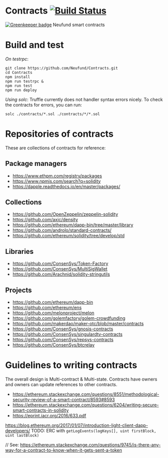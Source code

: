 # Contracts [![Build Status](https://travis-ci.org/Neufund/Contracts.svg?branch=master)](https://travis-ci.org/Neufund/Contracts)

[![Greenkeeper badge](https://badges.greenkeeper.io/Neufund/contracts.svg)](https://greenkeeper.io/)
Neufund smart contracts


# Build and test

*On testrpc*:
```
git clone https://github.com/Neufund/Contracts.git
cd Contracts
npm install
npm run testrpc &
npm run test
npm run deploy
```

*Using solc*: Truffle currently does not handler syntax errors
 nicely. To check the contracts for errors, you can run:
```
solc ./contracts/*.sol ./contracts/*/*.sol
```

# Repositories of contracts

These are collections of contracts for reference:

## Package managers

* https://www.ethpm.com/registry/packages
* https://www.npmjs.com/search?q=solidity
* https://dapple.readthedocs.io/en/master/packages/

## Collections

* https://github.com/OpenZeppelin/zeppelin-solidity
* https://github.com/axic/density
* https://github.com/ethereum/dapp-bin/tree/master/library
* https://github.com/androlo/standard-contracts/
* https://github.com/ethereum/solidity/tree/develop/std

## Libraries

* https://github.com/ConsenSys/Token-Factory
* https://github.com/ConsenSys/MultiSigWallet
* https://github.com/Arachnid/solidity-stringutils

## Projects

* https://github.com/ethereum/dapp-bin
* https://github.com/ethereum/ens
* https://github.com/melonproject/melon
* https://github.com/golemfactory/golem-crowdfunding
* https://github.com/makerdao/maker-otc/blob/master/contracts
* https://github.com/ConsenSys/gnosis-contracts
* https://github.com/ConsenSys/singulardtv-contracts
* https://github.com/ConsenSys/repsys-contracts
* https://github.com/ConsenSys/btcrelay


# Guidelines to writing contracts

The overall design is Multi-contract & Multi-state. Contracts have owners and
owners can update references to other contracts.


* https://ethereum.stackexchange.com/questions/8551/methodological-security-review-of-a-smart-contract/8593#8593
* https://ethereum.stackexchange.com/questions/6204/writing-secure-smart-contracts-in-solidity
* https://eprint.iacr.org/2016/633.pdf

https://blog.ethereum.org/2017/01/07/introduction-light-client-dapp-developers/
TODO: ERC with `getLogEvents(logKeys[], uint firstBlock, uint lastBlock)`

// See: https://ethereum.stackexchange.com/questions/9745/is-there-any-way-for-a-contract-to-know-when-it-gets-sent-a-token

